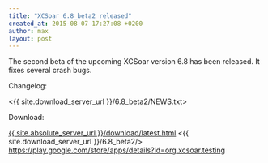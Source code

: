 ```yaml
---
title: "XCSoar 6.8_beta2 released"
created_at: 2015-08-07 17:27:08 +0200
author: max
layout: post
---
```


The second beta of the upcoming XCSoar version 6.8 has been released.
It fixes several crash bugs.

Changelog:

  <{{ site.download_server_url }}/6.8_beta2/NEWS.txt>

Download:

 [{{ site.absolute_server_url }}/download/latest.html](/download/latest.html)
 <{{ site.download_server_url }}/6.8_beta2/>
 <https://play.google.com/store/apps/details?id=org.xcsoar.testing>
